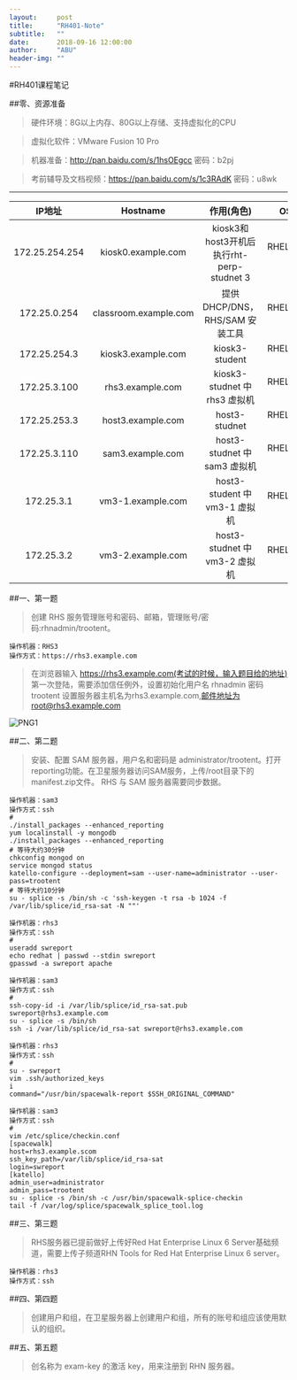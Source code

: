 ```yaml
---
layout:     post
title:      "RH401-Note"
subtitle:   ""
date:       2018-09-16 12:00:00
author:     "ABU"
header-img: ""
---
```


#RH401课程笔记

##零、资源准备
> 硬件环境：8G以上内存、80G以上存储、支持虚拟化的CPU

> 虚拟化软件：VMware Fusion 10 Pro

> 机器准备：http://pan.baidu.com/s/1hsOEgcc 密码：b2pj

> 考前辅导及文档视频：https://pan.baidu.com/s/1c3RAdK 密码：u8wk

---------------------

| IP地址   | Hostname    |  作用(角色)  | OS 环境 |
| :----:   | :----:  | :----: |:----: |
| 172.25.254.254 | kiosk0.example.com | kiosk3和host3开机后执行rht-perp-studnet 3 | RHEL6.4x86_ 64 |
| 172.25.0.254      |  classroom.example.com   | 提供 DHCP/DNS，RHS/SAM 安装工具   | RHEL6.4x86_ 64 |
| 172.25.254.3       | kiosk3.example.com    | kiosk3-student | RHEL6.4x86_ 64 |
| 172.25.3.100 | rhs3.example.com  | kiosk3-studnet 中 rhs3 虚拟机 | RHEL6.4x86_ 64 |
| 172.25.253.3 | host3.example.com | host3-studnet                | RHEL6.4x86_ 64 || 172.25.3.110 | sam3.example.com  | host3-studnet 中 sam3 虚拟机  | RHEL6.4x86_ 64 || 172.25.3.1   | vm3-1.example.com | host3-student 中 vm3-1 虚拟机 |RHEL6.4x86_ 64 |
| 172.25.3.2   | vm3-2.example.com | host3-studnet 中 vm3-2 虚拟机 | RHEL6.4x86_ 64 |


##一、第一题
> 创建 RHS 服务管理账号和密码、邮箱，管理账号/密码:rhnadmin/trootent。

```
操作机器：RHS3
操作方式：https://rhs3.example.com
```

> 在浏览器输入 https://rhs3.example.com(考试的时候，输入题目给的地址) 第一次登陆，需要添加信任例外，设置初始化用户名 rhnadmin 密码 trootent 设置服务器主机名为rhs3.example.com,邮件地址为root@rhs3.example.com

![PNG1](/img/2018-09-16_RH401-Note/1.png)

##二、第二题
> 安装、配置 SAM 服务器，用户名和密码是 administrator/trootent。打开 reporting功能。在卫星服务器访问SAM服务，上传/root目录下的manifest.zip文件。 RHS 与 SAM 服务器需要同步数据。

```
操作机器：sam3
操作方式：ssh
#
./install_packages --enhanced_reporting
yum localinstall -y mongodb
./install_packages --enhanced_reporting
# 等待大约30分钟
chkconfig mongod on
service mongod status
katello-configure --deployment=sam --user-name=administrator --user-pass=trootent
# 等待大约10分钟
su - splice -s /bin/sh -c 'ssh-keygen -t rsa -b 1024 -f /var/lib/splice/id_rsa-sat -N ""'
```

```
操作机器：rhs3
操作方式：ssh
#
useradd swreport
echo redhat | passwd --stdin swreport
gpasswd -a swreport apache
```

```
操作机器：sam3
操作方式：ssh
#
ssh-copy-id -i /var/lib/splice/id_rsa-sat.pub swreport@rhs3.example.com
su - splice -s /bin/sh
ssh -i /var/lib/splice/id_rsa-sat swreport@rhs3.example.com
```

```
操作机器：rhs3
操作方式：ssh
#
su - swreport
vim .ssh/authorized_keys
i
command="/usr/bin/spacewalk-report $SSH_ORIGINAL_COMMAND"
```

```
操作机器：sam3
操作方式：ssh
#
vim /etc/splice/checkin.conf
[spacewalk]
host=rhs3.example.scom
ssh_key_path=/var/lib/splice/id_rsa-sat
login=swreport
[katello]
admin_user=administrator
admin_pass=trootent
su - splice -s /bin/sh -c /usr/bin/spacewalk-splice-checkin
tail -f /var/log/splice/spacewalk_splice_tool.log
```

##三、第三题
> RHS服务器已提前做好上传好Red Hat Enterprise Linux 6 Server基础频道，需要上传子频道RHN Tools for Red Hat Enterprise Linux 6 server。

```
操作机器：rhs3
操作方式：ssh
```

##四、第四题
> 创建用户和组，在卫星服务器上创建用户和组，所有的账号和组应该使用默认的组织。

##五、第五题
> 创名称为 exam-key 的激活 key，用来注册到 RHN 服务器。



